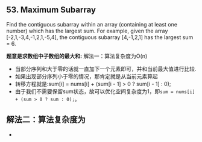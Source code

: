 ## 53. Maximum Subarray
Find the contiguous subarray within an array (containing at least one number) which has the largest sum.
    For example, given the array [-2,1,-3,4,-1,2,1,-5,4],
    the contiguous subarray [4,-1,2,1] has the largest sum = 6.

**题意是求数组中子数组的最大和:**
解法一：算法复杂度为O(n)
- 当部分序列和大于零的话就一直加下一个元素即可，并和当前最大值进行比较.
- 如果出现部分序列小于零的情况，那肯定就是从当前元素算起
- 转移方程就是:sum[i] = nums[i] + (sum[i - 1] > 0 ? sum[i - 1] : 0);
- 由于我们不需要保留sum状态，故可以优化空间复杂度为1，即`sum = nums[i] + (sum > 0 ? sum : 0);`。

解法二：算法复杂度为
-
-
